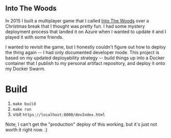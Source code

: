 ## Into The Woods
In 2015 I built a multiplayer game that I called [Into The Woods](https://github.com/Ricky-N/base-game) over a Christmas break that I thought was pretty fun. I had some mystery deployment process that landed it on Azure when I wanted to update it and I played it with some friends.

I wanted to revisit the game, but I honestly couldn't figure out how to deploy the thing again -- I had only documented developer mode. This project is based on my updated deployability strategy -- build things up into a Docker container that I publish to my personal artifact repository, and deploy it onto my Docker Swarm.

# Build
1. `make build`
2. `make run`
3. visit `https://localhost:8000/devIndex.html`

Note, I can't get the "production" deploy of this working, but it's just not worth it right now. :)
